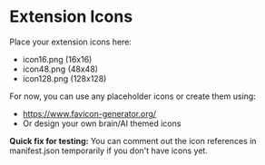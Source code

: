 # Extension Icons

Place your extension icons here:
- icon16.png (16x16)
- icon48.png (48x48)
- icon128.png (128x128)

For now, you can use any placeholder icons or create them using:
- https://www.favicon-generator.org/
- Or design your own brain/AI themed icons

**Quick fix for testing:** You can comment out the icon references in manifest.json temporarily if you don't have icons yet.

